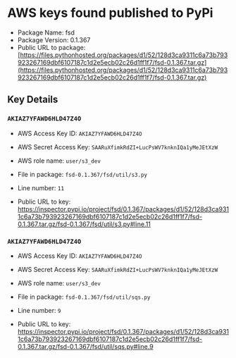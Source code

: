 # AWS keys found published to PyPi

* Package Name: fsd
* Package Version: 0.1.367
* Public URL to package: [https://files.pythonhosted.org/packages/d1/52/128d3ca9311c6a73b793923267169dbf6107187c1d2e5ecb02c26d1ff1f7/fsd-0.1.367.tar.gz](https://files.pythonhosted.org/packages/d1/52/128d3ca9311c6a73b793923267169dbf6107187c1d2e5ecb02c26d1ff1f7/fsd-0.1.367.tar.gz)

## Key Details

### `AKIAZ7YFAWD6HLD47Z4O`

* AWS Access Key ID: `AKIAZ7YFAWD6HLD47Z4O`
* AWS Secret Access Key: `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` 
* AWS role name: `user/s3_dev`
* File in package: `fsd-0.1.367/fsd/util/s3.py`
* Line number: `11`

* Public URL to key: https://inspector.pypi.io/project/fsd/0.1.367/packages/d1/52/128d3ca9311c6a73b793923267169dbf6107187c1d2e5ecb02c26d1ff1f7/fsd-0.1.367.tar.gz/fsd-0.1.367/fsd/util/s3.py#line.11



### `AKIAZ7YFAWD6HLD47Z4O`

* AWS Access Key ID: `AKIAZ7YFAWD6HLD47Z4O`
* AWS Secret Access Key: `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` 
* AWS role name: `user/s3_dev`
* File in package: `fsd-0.1.367/fsd/util/sqs.py`
* Line number: `9`

* Public URL to key: https://inspector.pypi.io/project/fsd/0.1.367/packages/d1/52/128d3ca9311c6a73b793923267169dbf6107187c1d2e5ecb02c26d1ff1f7/fsd-0.1.367.tar.gz/fsd-0.1.367/fsd/util/sqs.py#line.9


